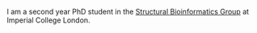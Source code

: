 I am a second year PhD student in the [Structural Bioinformatics Group](http://www.sbg.bio.ic.ac.uk/index.html) at Imperial College London.


